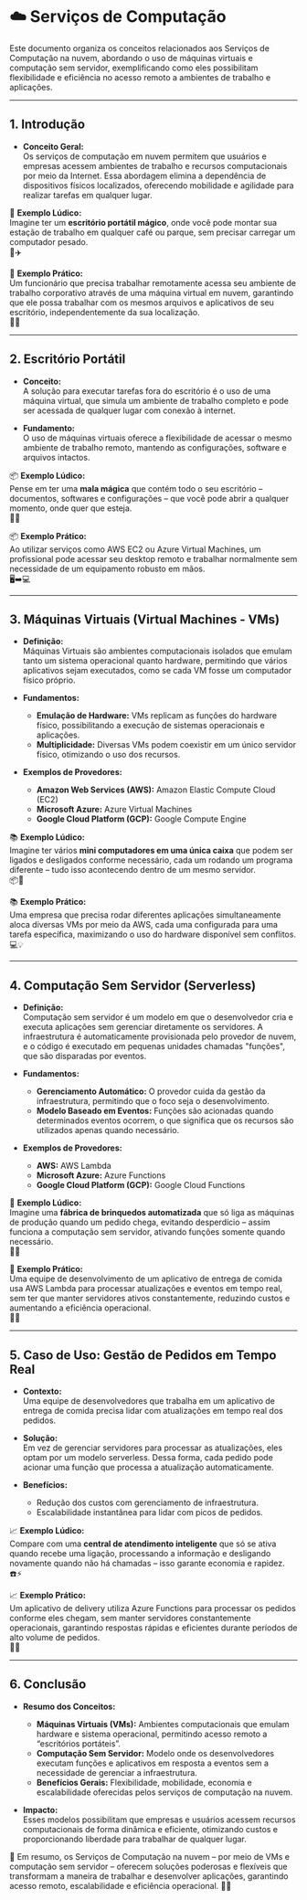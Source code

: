 # ☁️ Serviços de Computação

Este documento organiza os conceitos relacionados aos Serviços de Computação na nuvem, abordando o uso de máquinas virtuais e computação sem servidor, exemplificando como eles possibilitam flexibilidade e eficiência no acesso remoto a ambientes de trabalho e aplicações.

---

## 1. Introdução

- **Conceito Geral:**  
  Os serviços de computação em nuvem permitem que usuários e empresas acessem ambientes de trabalho e recursos computacionais por meio da Internet. Essa abordagem elimina a dependência de dispositivos físicos localizados, oferecendo mobilidade e agilidade para realizar tarefas em qualquer lugar.

📡 **Exemplo Lúdico:**  
Imagine ter um **escritório portátil mágico**, onde você pode montar sua estação de trabalho em qualquer café ou parque, sem precisar carregar um computador pesado.  
🏢✈️

📡 **Exemplo Prático:**  
Um funcionário que precisa trabalhar remotamente acessa seu ambiente de trabalho corporativo através de uma máquina virtual em nuvem, garantindo que ele possa trabalhar com os mesmos arquivos e aplicativos de seu escritório, independentemente da sua localização.  
💼🌐

---

## 2. Escritório Portátil

- **Conceito:**  
  A solução para executar tarefas fora do escritório é o uso de uma máquina virtual, que simula um ambiente de trabalho completo e pode ser acessada de qualquer lugar com conexão à internet.
  
- **Fundamento:**  
  O uso de máquinas virtuais oferece a flexibilidade de acessar o mesmo ambiente de trabalho remoto, mantendo as configurações, software e arquivos intactos.

📦 **Exemplo Lúdico:**  
Pense em ter uma **mala mágica** que contém todo o seu escritório – documentos, softwares e configurações – que você pode abrir a qualquer momento, onde quer que esteja.  
🎒✨

📦 **Exemplo Prático:**  
Ao utilizar serviços como AWS EC2 ou Azure Virtual Machines, um profissional pode acessar seu desktop remoto e trabalhar normalmente sem necessidade de um equipamento robusto em mãos.  
🖥️➡️💻

---

## 3. Máquinas Virtuais (Virtual Machines - VMs)

- **Definição:**  
  Máquinas Virtuais são ambientes computacionais isolados que emulam tanto um sistema operacional quanto hardware, permitindo que vários aplicativos sejam executados, como se cada VM fosse um computador físico próprio.
  
- **Fundamentos:**  
  - **Emulação de Hardware:** VMs replicam as funções do hardware físico, possibilitando a execução de sistemas operacionais e aplicações.
  - **Multiplicidade:** Diversas VMs podem coexistir em um único servidor físico, otimizando o uso dos recursos.

- **Exemplos de Provedores:**  
  - **Amazon Web Services (AWS):** Amazon Elastic Compute Cloud (EC2)  
  - **Microsoft Azure:** Azure Virtual Machines  
  - **Google Cloud Platform (GCP):** Google Compute Engine

📚 **Exemplo Lúdico:**  
Imagine ter vários **mini computadores em uma única caixa** que podem ser ligados e desligados conforme necessário, cada um rodando um programa diferente – tudo isso acontecendo dentro de um mesmo servidor.  
📦🔌

📚 **Exemplo Prático:**  
Uma empresa que precisa rodar diferentes aplicações simultaneamente aloca diversas VMs por meio da AWS, cada uma configurada para uma tarefa específica, maximizando o uso do hardware disponível sem conflitos.  
💻💡

---

## 4. Computação Sem Servidor (Serverless)

- **Definição:**  
  Computação sem servidor é um modelo em que o desenvolvedor cria e executa aplicações sem gerenciar diretamente os servidores. A infraestrutura é automaticamente provisionada pelo provedor de nuvem, e o código é executado em pequenas unidades chamadas "funções", que são disparadas por eventos.
  
- **Fundamentos:**  
  - **Gerenciamento Automático:** O provedor cuida da gestão da infraestrutura, permitindo que o foco seja o desenvolvimento.
  - **Modelo Baseado em Eventos:** Funções são acionadas quando determinados eventos ocorrem, o que significa que os recursos são utilizados apenas quando necessário.

- **Exemplos de Provedores:**  
  - **AWS:** AWS Lambda  
  - **Microsoft Azure:** Azure Functions  
  - **Google Cloud Platform (GCP):** Google Cloud Functions

🤖 **Exemplo Lúdico:**  
Imagine uma **fábrica de brinquedos automatizada** que só liga as máquinas de produção quando um pedido chega, evitando desperdício – assim funciona a computação sem servidor, ativando funções somente quando necessário.  
🤖🚀

🤖 **Exemplo Prático:**  
Uma equipe de desenvolvimento de um aplicativo de entrega de comida usa AWS Lambda para processar atualizações e eventos em tempo real, sem ter que manter servidores ativos constantemente, reduzindo custos e aumentando a eficiência operacional.  
📲🍔

---

## 5. Caso de Uso: Gestão de Pedidos em Tempo Real

- **Contexto:**  
  Uma equipe de desenvolvedores que trabalha em um aplicativo de entrega de comida precisa lidar com atualizações em tempo real dos pedidos.
  
- **Solução:**  
  Em vez de gerenciar servidores para processar as atualizações, eles optam por um modelo serverless. Dessa forma, cada pedido pode acionar uma função que processa a atualização automaticamente.
  
- **Benefícios:**  
  - Redução dos custos com gerenciamento de infraestrutura.
  - Escalabilidade instantânea para lidar com picos de pedidos.

📈 **Exemplo Lúdico:**  
Compare com uma **central de atendimento inteligente** que só se ativa quando recebe uma ligação, processando a informação e desligando novamente quando não há chamadas – isso garante economia e rapidez.  
☎️⚡

📈 **Exemplo Prático:**  
Um aplicativo de delivery utiliza Azure Functions para processar os pedidos conforme eles chegam, sem manter servidores constantemente operacionais, garantindo respostas rápidas e eficientes durante períodos de alto volume de pedidos.  
🚀📲

---

## 6. Conclusão

- **Resumo dos Conceitos:**  
  - **Máquinas Virtuais (VMs):** Ambientes computacionais que emulam hardware e sistema operacional, permitindo acesso remoto a “escritórios portáteis”.
  - **Computação Sem Servidor:** Modelo onde os desenvolvedores executam funções e aplicativos em resposta a eventos sem a necessidade de gerenciar a infraestrutura.
  - **Benefícios Gerais:** Flexibilidade, mobilidade, economia e escalabilidade oferecidas pelos serviços de computação na nuvem.

- **Impacto:**  
  Esses modelos possibilitam que empresas e usuários acessem recursos computacionais de forma dinâmica e eficiente, otimizando custos e proporcionando liberdade para trabalhar de qualquer lugar.

🌟 Em resumo, os Serviços de Computação na nuvem – por meio de VMs e computação sem servidor – oferecem soluções poderosas e flexíveis que transformam a maneira de trabalhar e desenvolver aplicações, garantindo acesso remoto, escalabilidade e eficiência operacional.
🚀💡